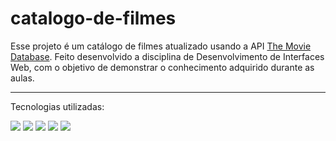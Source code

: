 # catalogo-de-filmes
Esse projeto é um catálogo de filmes atualizado usando a API <a href="https://www.themoviedb.org/">The Movie Database</a>. Feito desenvolvido a disciplina de Desenvolvimento de Interfaces Web, com o objetivo de demonstrar o conhecimento adquirido durante as aulas.

---

Tecnologias utilizadas:

<img src= "https://img.shields.io/badge/HTML5-E34F26?style=flat&logo=html5&logoColor=white">
<img src= "https://img.shields.io/badge/CSS3-1572B6?style=flat&logo=css3&logoColor=white">
<img src= "https://img.shields.io/badge/JavaScript-F7DF1E?style=flat&logo=javascript&logoColor=black">
<img src= "https://img.shields.io/badge/Node.js-339933?style=flat&logo=node.js&logoColor=white">
<img src= "https://img.shields.io/badge/Bootstrap-7952B3?style=flat&logo=bootstrap&logoColor=white">
